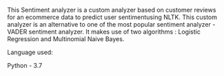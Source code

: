 This Sentiment analyzer is a custom analyzer based on customer reviews for an ecommerce data to predict user sentimentusing NLTK.
This custom analyzer is an alternative to one of the most popular sentiment analyzer - VADER sentiment analyzer.
It makes use of two algorithms : Logistic Regression and Multinomial Naive Bayes.

Language used:

Python - 3.7

